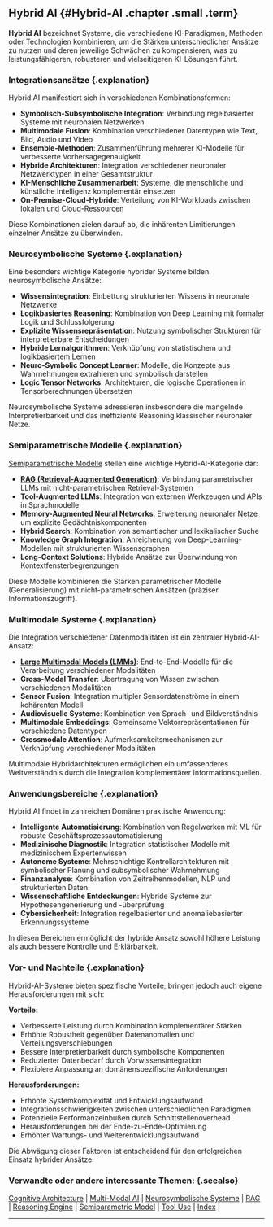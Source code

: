 ## Hybrid AI {#Hybrid-AI .chapter .small .term}

**Hybrid AI** bezeichnet Systeme, die verschiedene KI-Paradigmen, Methoden oder Technologien kombinieren, um die Stärken unterschiedlicher Ansätze zu nutzen und deren jeweilige Schwächen zu kompensieren, was zu leistungsfähigeren, robusteren und vielseitigeren KI-Lösungen führt.

### Integrationsansätze {.explanation}

Hybrid AI manifestiert sich in verschiedenen Kombinationsformen:

- **Symbolisch-Subsymbolische Integration**: Verbindung regelbasierter Systeme mit neuronalen Netzwerken
- **Multimodale Fusion**: Kombination verschiedener Datentypen wie Text, Bild, Audio und Video
- **Ensemble-Methoden**: Zusammenführung mehrerer KI-Modelle für verbesserte Vorhersagegenauigkeit
- **Hybride Architekturen**: Integration verschiedener neuronaler Netzwerktypen in einer Gesamtstruktur
- **KI-Menschliche Zusammenarbeit**: Systeme, die menschliche und künstliche Intelligenz komplementär einsetzen
- **On-Premise-Cloud-Hybride**: Verteilung von KI-Workloads zwischen lokalen und Cloud-Ressourcen

Diese Kombinationen zielen darauf ab, die inhärenten Limitierungen einzelner Ansätze zu überwinden.

### Neurosymbolische Systeme {.explanation}

Eine besonders wichtige Kategorie hybrider Systeme bilden neurosymbolische Ansätze:

- **Wissensintegration**: Einbettung strukturierten Wissens in neuronale Netzwerke
- **Logikbasiertes Reasoning**: Kombination von Deep Learning mit formaler Logik und Schlussfolgerung
- **Explizite Wissensrepräsentation**: Nutzung symbolischer Strukturen für interpretierbare Entscheidungen
- **Hybride Lernalgorithmen**: Verknüpfung von statistischem und logikbasiertem Lernen
- **Neuro-Symbolic Concept Learner**: Modelle, die Konzepte aus Wahrnehmungen extrahieren und symbolisch darstellen
- **Logic Tensor Networks**: Architekturen, die logische Operationen in Tensorberechnungen übersetzen

Neurosymbolische Systeme adressieren insbesondere die mangelnde Interpretierbarkeit und das ineffiziente Reasoning klassischer neuronaler Netze.

### Semiparametrische Modelle {.explanation}

[Semiparametrische Modelle](#Semiparametric-Model) stellen eine wichtige Hybrid-AI-Kategorie dar:

- **[RAG (Retrieval-Augmented Generation)](#Retrieval-Augmented-Generation)**: Verbindung parametrischer LLMs mit nicht-parametrischen Retrieval-Systemen
- **Tool-Augmented LLMs**: Integration von externen Werkzeugen und APIs in Sprachmodelle
- **Memory-Augmented Neural Networks**: Erweiterung neuronaler Netze um explizite Gedächtniskomponenten
- **Hybrid Search**: Kombination von semantischer und lexikalischer Suche
- **Knowledge Graph Integration**: Anreicherung von Deep-Learning-Modellen mit strukturierten Wissensgraphen
- **Long-Context Solutions**: Hybride Ansätze zur Überwindung von Kontextfensterbegrenzungen

Diese Modelle kombinieren die Stärken parametrischer Modelle (Generalisierung) mit nicht-parametrischen Ansätzen (präziser Informationszugriff).

### Multimodale Systeme {.explanation}

Die Integration verschiedener Datenmodalitäten ist ein zentraler Hybrid-AI-Ansatz:

- **[Large Multimodal Models (LMMs)](#Large-Multimodal-Model)**: End-to-End-Modelle für die Verarbeitung verschiedener Modalitäten
- **Cross-Modal Transfer**: Übertragung von Wissen zwischen verschiedenen Modalitäten
- **Sensor Fusion**: Integration multipler Sensordatenströme in einem kohärenten Modell
- **Audiovisuelle Systeme**: Kombination von Sprach- und Bildverständnis
- **Multimodale Embeddings**: Gemeinsame Vektorrepräsentationen für verschiedene Datentypen
- **Crossmodale Attention**: Aufmerksamkeitsmechanismen zur Verknüpfung verschiedener Modalitäten

Multimodale Hybridarchitekturen ermöglichen ein umfassenderes Weltverständnis durch die Integration komplementärer Informationsquellen.

### Anwendungsbereiche {.explanation}

Hybrid AI findet in zahlreichen Domänen praktische Anwendung:

- **Intelligente Automatisierung**: Kombination von Regelwerken mit ML für robuste Geschäftsprozessautomatisierung
- **Medizinische Diagnostik**: Integration statistischer Modelle mit medizinischem Expertenwissen
- **Autonome Systeme**: Mehrschichtige Kontrollarchitekturen mit symbolischer Planung und subsymbolischer Wahrnehmung
- **Finanzanalyse**: Kombination von Zeitreihenmodellen, NLP und strukturierten Daten
- **Wissenschaftliche Entdeckungen**: Hybride Systeme zur Hypothesengenerierung und -überprüfung
- **Cybersicherheit**: Integration regelbasierter und anomaliebasierter Erkennungssysteme

In diesen Bereichen ermöglicht der hybride Ansatz sowohl höhere Leistung als auch bessere Kontrolle und Erklärbarkeit.

### Vor- und Nachteile {.explanation}

Hybrid-AI-Systeme bieten spezifische Vorteile, bringen jedoch auch eigene Herausforderungen mit sich:

**Vorteile:**

- Verbesserte Leistung durch Kombination komplementärer Stärken
- Erhöhte Robustheit gegenüber Datenanomalien und Verteilungsverschiebungen
- Bessere Interpretierbarkeit durch symbolische Komponenten
- Reduzierter Datenbedarf durch Vorwissensintegration
- Flexiblere Anpassung an domänenspezifische Anforderungen

**Herausforderungen:**

- Erhöhte Systemkomplexität und Entwicklungsaufwand
- Integrationsschwierigkeiten zwischen unterschiedlichen Paradigmen
- Potenzielle Performanzeinbußen durch Schnittstellenoverhead
- Herausforderungen bei der Ende-zu-Ende-Optimierung
- Erhöhter Wartungs- und Weiterentwicklungsaufwand

Die Abwägung dieser Faktoren ist entscheidend für den erfolgreichen Einsatz hybrider Ansätze.

### Verwandte oder andere interessante Themen: {.seealso}

[Cognitive Architecture](#Cognitive-Architecture) |
[Multi-Modal AI](#Multi-Modal-AI) |
[Neurosymbolische Systeme](#Neurosymbolische-Systeme) |
[RAG](#Retrieval-Augmented-Generation) |
[Reasoning Engine](#Reasoning-Engine) |
[Semiparametric Model](#Semiparametric-Model) |
[Tool Use](#Tool-Use) |
[Index](#Index) |

----



